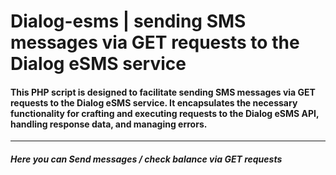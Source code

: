 # Dialog-esms | sending SMS messages via GET requests to the Dialog eSMS service
#### This PHP script is designed to facilitate sending SMS messages via GET requests to the Dialog eSMS service. It encapsulates the necessary functionality for crafting and executing requests to the Dialog eSMS API, handling response data, and managing errors.

---
##### Here you can Send messages / check balance via GET requests
